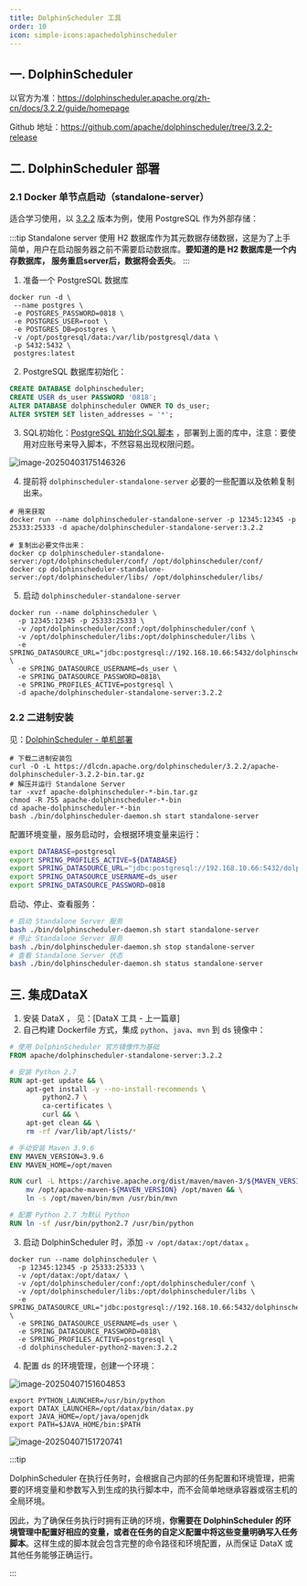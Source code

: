 ```yaml
---
title: DolphinScheduler 工具
order: 10
icon: simple-icons:apachedolphinscheduler
---
```


## 一. DolphinScheduler 

以官方为准：https://dolphinscheduler.apache.org/zh-cn/docs/3.2.2/guide/homepage

Github 地址：https://github.com/apache/dolphinscheduler/tree/3.2.2-release

## 二. DolphinScheduler 部署

### 2.1 Docker 单节点启动（standalone-server）

适合学习使用，以 [3.2.2](https://github.com/apache/dolphinscheduler/tree/3.2.2-release) 版本为例，使用 PostgreSQL 作为外部存储：

:::tip
Standalone server 使用 H2 数据库作为其元数据存储数据，这是为了上手简单，用户在启动服务器之前不需要启动数据库。**要知道的是 H2 数据库是一个内存数据库， 服务重启server后，数据将会丢失**。
:::

1. 准备一个 PostgreSQL 数据库

```shell
docker run -d \
 --name postgres \
 -e POSTGRES_PASSWORD=0818 \
 -e POSTGRES_USER=root \
 -e POSTGRES_DB=postgres \
 -v /opt/postgresql/data:/var/lib/postgresql/data \
 -p 5432:5432 \
 postgres:latest
```

2. PostgreSQL 数据库初始化：

```sql
CREATE DATABASE dolphinscheduler;
CREATE USER ds_user PASSWORD '0818';
ALTER DATABASE dolphinscheduler OWNER TO ds_user;
ALTER SYSTEM SET listen_addresses = '*';
```

3. SQL初始化：[PostgreSQL 初始化SQL脚本](https://raw.githubusercontent.com/apache/dolphinscheduler/3.2.2/dolphinscheduler-dao/src/main/resources/sql/dolphinscheduler_postgresql.sql) ，部署到上面的库中，注意：要使用对应账号来导入脚本，不然容易出现权限问题。

![image-20250403175146326](https://raw.githubusercontent.com/xupengboo/xupengboo-picture/main/img/image-20250403175146326.png)

4. 提前将 `dolphinscheduler-standalone-server` 必要的一些配置以及依赖复制出来。

```shell
# 用来获取
docker run --name dolphinscheduler-standalone-server -p 12345:12345 -p 25333:25333 -d apache/dolphinscheduler-standalone-server:3.2.2

# 复制出必要文件出来：
docker cp dolphinscheduler-standalone-server:/opt/dolphinscheduler/conf/ /opt/dolphinscheduler/conf/
docker cp dolphinscheduler-standalone-server:/opt/dolphinscheduler/libs/ /opt/dolphinscheduler/libs/
```

5. 启动 `dolphinscheduler-standalone-server` 

```shell
docker run --name dolphinscheduler \
  -p 12345:12345 -p 25333:25333 \
  -v /opt/dolphinscheduler/conf:/opt/dolphinscheduler/conf \
  -v /opt/dolphinscheduler/libs:/opt/dolphinscheduler/libs \
  -e SPRING_DATASOURCE_URL="jdbc:postgresql://192.168.10.66:5432/dolphinscheduler" \
  -e SPRING_DATASOURCE_USERNAME=ds_user \
  -e SPRING_DATASOURCE_PASSWORD=0818\
  -e SPRING_PROFILES_ACTIVE=postgresql \
  -d apache/dolphinscheduler-standalone-server:3.2.2
```

### 2.2 二进制安装

见：[DolphinScheduler - 单机部署](https://dolphinscheduler.apache.org/zh-cn/docs/3.2.2/guide/installation/standalone)

```shell
# 下载二进制安装包
curl -O -L https://dlcdn.apache.org/dolphinscheduler/3.2.2/apache-dolphinscheduler-3.2.2-bin.tar.gz
# 解压并运行 Standalone Server
tar -xvzf apache-dolphinscheduler-*-bin.tar.gz
chmod -R 755 apache-dolphinscheduler-*-bin
cd apache-dolphinscheduler-*-bin
bash ./bin/dolphinscheduler-daemon.sh start standalone-server
```

配置环境变量，服务启动时，会根据环境变量来运行：

```bash
export DATABASE=postgresql
export SPRING_PROFILES_ACTIVE=${DATABASE}
export SPRING_DATASOURCE_URL="jdbc:postgresql://192.168.10.66:5432/dolphinscheduler"
export SPRING_DATASOURCE_USERNAME=ds_user
export SPRING_DATASOURCE_PASSWORD=0818
```

启动、停止、查看服务：
```bash
# 启动 Standalone Server 服务
bash ./bin/dolphinscheduler-daemon.sh start standalone-server
# 停止 Standalone Server 服务
bash ./bin/dolphinscheduler-daemon.sh stop standalone-server
# 查看 Standalone Server 状态
bash ./bin/dolphinscheduler-daemon.sh status standalone-server
```


## 三. 集成DataX

1. 安装 DataX ， 见：[DataX 工具 - 上一篇章]
2. 自己构建 Dockerfile 方式，集成 `python`、`java`、`mvn` 到 ds 镜像中：

```dockerfile
# 使用 DolphinScheduler 官方镜像作为基础
FROM apache/dolphinscheduler-standalone-server:3.2.2

# 安装 Python 2.7
RUN apt-get update && \
    apt-get install -y --no-install-recommends \
        python2.7 \
        ca-certificates \
        curl && \
    apt-get clean && \
    rm -rf /var/lib/apt/lists/*

# 手动安装 Maven 3.9.6
ENV MAVEN_VERSION=3.9.6
ENV MAVEN_HOME=/opt/maven

RUN curl -L https://archive.apache.org/dist/maven/maven-3/${MAVEN_VERSION}/binaries/apache-maven-${MAVEN_VERSION}-bin.tar.gz | tar -xz -C /opt && \
    mv /opt/apache-maven-${MAVEN_VERSION} /opt/maven && \
    ln -s /opt/maven/bin/mvn /usr/bin/mvn

# 配置 Python 2.7 为默认 Python
RUN ln -sf /usr/bin/python2.7 /usr/bin/python
```

3. 启动 DolphinScheduler 时，添加 `-v /opt/datax:/opt/datax` 。

```shell
docker run --name dolphinscheduler \
  -p 12345:12345 -p 25333:25333 \
  -v /opt/datax:/opt/datax/ \
  -v /opt/dolphinscheduler/conf:/opt/dolphinscheduler/conf \
  -v /opt/dolphinscheduler/libs:/opt/dolphinscheduler/libs \
  -e SPRING_DATASOURCE_URL="jdbc:postgresql://192.168.10.66:5432/dolphinscheduler" \
  -e SPRING_DATASOURCE_USERNAME=ds_user \
  -e SPRING_DATASOURCE_PASSWORD=0818\
  -e SPRING_PROFILES_ACTIVE=postgresql \
  -d dolphinscheduler-python2-maven:3.2.2
```

4. 配置 ds 的环境管理，创建一个环境：

![image-20250407151604853](https://raw.githubusercontent.com/xupengboo/xupengboo-picture/main/img/image-20250407151604853.png)

```shell
export PYTHON_LAUNCHER=/usr/bin/python
export DATAX_LAUNCHER=/opt/datax/bin/datax.py
export JAVA_HOME=/opt/java/openjdk
export PATH=$JAVA_HOME/bin:$PATH
```

![image-20250407151720741](https://raw.githubusercontent.com/xupengboo/xupengboo-picture/main/img/image-20250407151720741.png)

:::tip

DolphinScheduler 在执行任务时，会根据自己内部的任务配置和环境管理，把需要的环境变量和参数写入到生成的执行脚本中，而不会简单地继承容器或宿主机的全局环境。

因此，为了确保任务执行时拥有正确的环境，**你需要在 DolphinScheduler 的环境管理中配置好相应的变量，或者在任务的自定义配置中将这些变量明确写入任务脚本**。这样生成的脚本就会包含完整的命令路径和环境配置，从而保证 DataX 或其他任务能够正确运行。

:::



